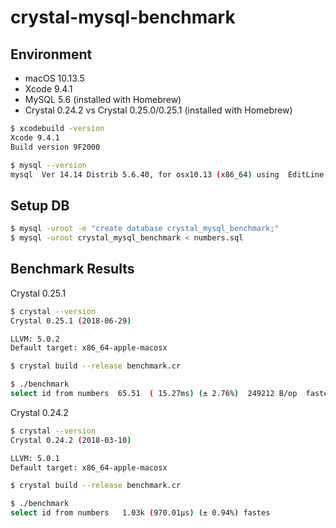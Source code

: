 # crystal-mysql-benchmark

## Environment

* macOS 10.13.5
* Xcode 9.4.1
* MySQL 5.6 (installed with Homebrew)
* Crystal 0.24.2 vs Crystal 0.25.0/0.25.1 (installed with Homebrew)

```bash
$ xcodebuild -version
Xcode 9.4.1
Build version 9F2000

$ mysql --version
mysql  Ver 14.14 Distrib 5.6.40, for osx10.13 (x86_64) using  EditLine wrapper

```

## Setup DB

```bash
$ mysql -uroot -e "create database crystal_mysql_benchmark;"
$ mysql -uroot crystal_mysql_benchmark < numbers.sql

```

## Benchmark Results

Crystal 0.25.1


```bash
$ crystal --version
Crystal 0.25.1 (2018-06-29)

LLVM: 5.0.2
Default target: x86_64-apple-macosx

$ crystal build --release benchmark.cr

$ ./benchmark
select id from numbers  65.51  ( 15.27ms) (± 2.76%)  249212 B/op  fastest
```

Crystal 0.24.2

```bash
$ crystal --version
Crystal 0.24.2 (2018-03-10)

LLVM: 5.0.1
Default target: x86_64-apple-macosx

$ crystal build --release benchmark.cr

$ ./benchmark
select id from numbers   1.03k (970.01µs) (± 0.94%) fastes
```

